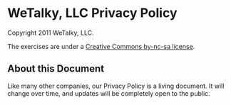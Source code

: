# WeTalky, LLC Privacy Policy

Copyright 2011 WeTalky, LLC.

The exercises are under a [Creative Commons by-nc-sa license](http://en.wikipedia.org/wiki/Creative_Commons_licenses).

## About this Document
Like many other companies, our Privacy Policy is a living document. It will change over time, and updates will be completely open to the public.
